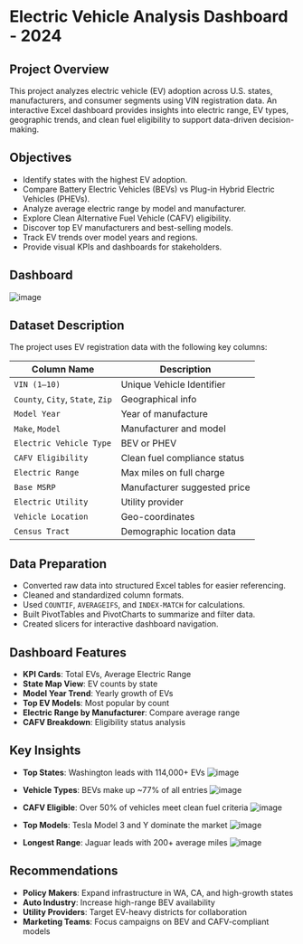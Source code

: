 #  Electric Vehicle Analysis Dashboard - 2024

##  Project Overview
This project analyzes electric vehicle (EV) adoption across U.S. states, manufacturers, and consumer segments using VIN registration data. An interactive Excel dashboard provides insights into electric range, EV types, geographic trends, and clean fuel eligibility to support data-driven decision-making.

##  Objectives
- Identify states with the highest EV adoption.
- Compare Battery Electric Vehicles (BEVs) vs Plug-in Hybrid Electric Vehicles (PHEVs).
- Analyze average electric range by model and manufacturer.
- Explore Clean Alternative Fuel Vehicle (CAFV) eligibility.
- Discover top EV manufacturers and best-selling models.
- Track EV trends over model years and regions.
- Provide visual KPIs and dashboards for stakeholders.

## Dashboard
![image](https://github.com/user-attachments/assets/9a413c1c-40d1-4cc4-b351-d0e5a2a797c7)


##  Dataset Description
The project uses EV registration data with the following key columns:

| Column Name                          | Description |
|-------------------------------------|-------------|
| `VIN (1–10)`                        | Unique Vehicle Identifier |
| `County`, `City`, `State`, `Zip`   | Geographical info |
| `Model Year`                        | Year of manufacture |
| `Make`, `Model`                     | Manufacturer and model |
| `Electric Vehicle Type`            | BEV or PHEV |
| `CAFV Eligibility`                 | Clean fuel compliance status |
| `Electric Range`                   | Max miles on full charge |
| `Base MSRP`                        | Manufacturer suggested price |
| `Electric Utility`                 | Utility provider |
| `Vehicle Location`                 | Geo-coordinates |
| `Census Tract`                     | Demographic location data |

##  Data Preparation
- Converted raw data into structured Excel tables for easier referencing.
- Cleaned and standardized column formats.
- Used `COUNTIF`, `AVERAGEIFS`, and `INDEX-MATCH` for calculations.
- Built PivotTables and PivotCharts to summarize and filter data.
- Created slicers for interactive dashboard navigation.

##  Dashboard Features
- **KPI Cards**: Total EVs, Average Electric Range
- **State Map View**: EV counts by state
- **Model Year Trend**: Yearly growth of EVs
- **Top EV Models**: Most popular by count
- **Electric Range by Manufacturer**: Compare average range
- **CAFV Breakdown**: Eligibility status analysis

##  Key Insights
- **Top States**: Washington leads with 114,000+ EVs
    ![image](https://github.com/user-attachments/assets/6849a609-bf0d-4725-8b6c-cdbb783916c6)

- **Vehicle Types**: BEVs make up ~77% of all entries
    ![image](https://github.com/user-attachments/assets/60f0bf91-36da-4d16-8b13-b672cc88c84f)

- **CAFV Eligible**: Over 50% of vehicles meet clean fuel criteria
    ![image](https://github.com/user-attachments/assets/4b6ee8b4-207c-46e5-ae72-6aeb55a93b68)

- **Top Models**: Tesla Model 3 and Y dominate the market
  ![image](https://github.com/user-attachments/assets/85cd9e7f-34e8-4033-82a8-2b5c487987e6)

- **Longest Range**: Jaguar leads with 200+ average miles
  ![image](https://github.com/user-attachments/assets/a9fbe6b0-0990-482f-b42c-6dc1ba416ac1)


##  Recommendations
- **Policy Makers**: Expand infrastructure in WA, CA, and high-growth states
- **Auto Industry**: Increase high-range BEV availability
- **Utility Providers**: Target EV-heavy districts for collaboration
- **Marketing Teams**: Focus campaigns on BEV and CAFV-compliant models


